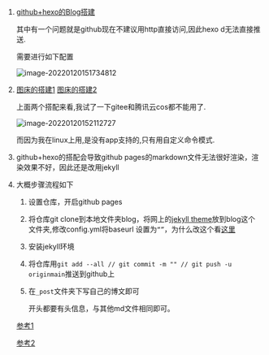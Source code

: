 1. [github+hexo的Blog搭建](https://zhuanlan.zhihu.com/p/35668237)

   其中有一个问题就是github现在不建议用http直接访问,因此hexo d无法直接推送.

   需要进行如下配置

   ![image-20220120151734812](https://s2.loli.net/2022/01/20/ZQbTom6xzn7FwNa.png)

2. [图床的搭建1](https://blog.csdn.net/qq_40020447/article/details/116792098) [图床的搭建2](https://cdmana.com/2022/01/202201101803153680.html)

   上面两个搭配来看,我试了一下gitee和腾讯云cos都不能用了.

   ![image-20220120152112727](https://s2.loli.net/2022/01/20/LHOrvJl6dy4PMzf.png)

   而因为我在linux上用,是没有app支持的,只有用自定义命令模式.

3. github+hexo的搭配会导致github pages的markdown文件无法很好渲染，渲染效果不好，因此还是改用jekyll

4. 大概步骤流程如下

   1. 设置仓库，开启github pages

   2. 将仓库git clone到本地文件夹blog，将网上的[jekyll theme](http://jekyllthemes.org/)放到blog这个文件夹,修改config.yml将baseurl 设置为`“”`，为什么改这个看[这里](https://stackoverflow.com/questions/48197580/jekyll-theme-does-not-work-on-github-pages-but-works-locally)

   3. 安装jekyll环境

   4. 将仓库用`git add --all // git commit -m "" // git push -u originmain`推送到github上

   5. 在`_post`文件夹下写自己的博文即可

      开头都要有头信息，与其他md文件相同即可。

   [参考1](https://yuchuanfeng.github.io/posts/github-pages-blog/)

   [参考2](https://www.wangzhaomin.com/docs/jekyll/how-to-push-Jekyll's-blog-to-github/)

   